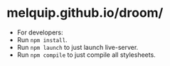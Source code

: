 # melquip.github.io/droom/

- For developers:
- Run `npm install`.
- Run `npm launch` to just launch live-server.
- Run `npm compile` to just compile all stylesheets.